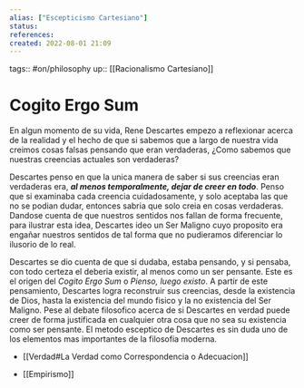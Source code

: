 ```yaml
---
alias: ["Escepticismo Cartesiano"]
status:
references:
created: 2022-08-01 21:09
---
```

tags:: #on/philosophy 
up:: [[Racionalismo Cartesiano]]
# Cogito Ergo Sum
En algun momento de su vida, Rene Descartes empezo a reflexionar acerca de la realidad y el hecho de que si sabemos que a largo de nuestra vida creimos cosas falsas pensando que eran verdaderas, ¿Como sabemos que nuestras creencias actuales son verdaderas?

Descartes penso en que la unica manera de saber si sus creencias eran verdaderas era, ***al menos temporalmente, dejar de creer en todo***. Penso que si examinaba cada creencia cuidadosamente, y solo aceptaba las que no se podian dudar, entonces sabria que solo creia en cosas verdaderas. Dandose cuenta de que nuestros sentidos nos fallan de forma frecuente, para ilustrar esta idea, Descartes ideo un Ser Maligno cuyo proposito era engañar nuestros sentidos de tal forma que no pudieramos diferenciar lo ilusorio de lo real.

Descartes se dio cuenta de que si dudaba, estaba pensando, y si pensaba, con todo certeza el deberia existir, al menos como un ser pensante. Este es el origen del *Cogito Ergo Sum* o *Pienso, luego existo*. A partir de este pensamiento, Descartes logra reconstruir sus creencias, desde la existencia de Dios, hasta la existencia del mundo fisico y la no existencia del Ser Maligno. Pese al debate filosofico acerca de si Descartes en verdad puede creer de forma justificada en cualquier otra cosa que no sea su existencia como ser pensante. El metodo esceptico de Descartes es sin duda uno de los elementos mas importantes de la filosofia moderna.

- [[Verdad#La Verdad como Correspondencia o Adecuacion]]

- [[Empirismo]]